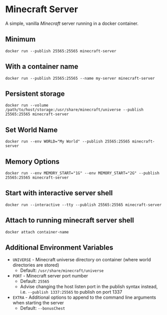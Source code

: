 # Minecraft Server
A simple, vanilla *Minecraft* server running in a docker container.

## Minimum
`docker run --publish 25565:25565 minecraft-server`

## With a container name
`docker run --publish 25565:25565 --name my-server minecraft-server`

## Persistent storage
`docker run --volume /path/to/host/storage:/usr/share/minecraft/universe --publish 25565:25565 minecraft-server`

## Set World Name
`docker run --env WORLD="My World" --publish 25565:25565 minecraft-server`

## Memory Options
`docker run --env MEMORY_START="1G" --env MEMORY_START="2G" --publish 25565:25565 minecraft-server`

## Start with interactive server shell
`docker run --interactive --tty --publish 25565:25565 minecraft-server`

## Attach to running minecraft server shell
`docker attach container-name`

## Additional Environment Variables
* `UNIVERSE` - Minecraft universe directory on container (where world directories are stored)
    * Default: `/usr/share/minecraft/universe`
* `PORT` - Minecraft server port number
    * Default: `25565`
    * Advise changing the host listen port in the publish syntax instead, i.e. `--publish 1337:25565` to publish on port 1337
* `EXTRA` - Additional options to append to the command line arguments when starting the server
    * Default: `--bonusChest`
